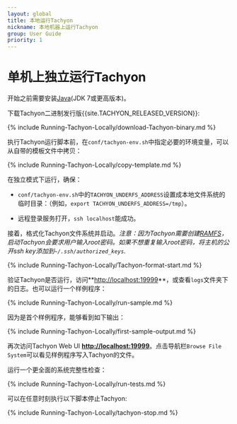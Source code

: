 ```yaml
---
layout: global
title: 本地运行Tachyon
nickname: 本地机器上运行Tachyon
group: User Guide
priority: 1
---
```


# 单机上独立运行Tachyon

开始之前需要安装[Java](Java-Setup.html)(JDK 7或更高版本)。

下载Tachyon二进制发行版{{site.TACHYON_RELEASED_VERSION}}:

{% include Running-Tachyon-Locally/download-Tachyon-binary.md %}

执行Tachyon运行脚本前，在`conf/tachyon-env.sh`中指定必要的环境变量，可以从自带的模板文件中拷贝：

{% include Running-Tachyon-Locally/copy-template.md %}

在独立模式下运行，确保：

* `conf/tachyon-env.sh`中的`TACHYON_UNDERFS_ADDRESS`设置成本地文件系统的临时目录：（例如，`export TACHYON_UNDERFS_ADDRESS=/tmp`）。

* 远程登录服务打开，`ssh localhost`能成功。

接着，格式化Tachyon文件系统并启动。*注意：因为Tachyon需要创建[RAMFS](https://www.kernel.org/doc/Documentation/filesystems/ramfs-rootfs-initramfs.txt)，启动Tachyon会要求用户输入root密码。如果不想重复输入root密码，将主机的公开ssh key添加到`~/.ssh/authorized_keys`.*

{% include Running-Tachyon-Locally/Tachyon-format-start.md %}

验证Tachyon是否运行，访问**[http://localhost:19999](http://localhost:19999)**，或查看`logs`文件夹下的日志。也可以运行一个样例程序：

{% include Running-Tachyon-Locally/run-sample.md %}

因为是首个样例程序，能够看到如下输出：

{% include Running-Tachyon-Locally/first-sample-output.md %}

再次访问Tachyon Web UI **[http://localhost:19999](http://localhost:19999)**。点击导航栏`Browse File System`可以看见样例程序写入Tachyon的文件。


运行一个更全面的系统完整性检查：

{% include Running-Tachyon-Locally/run-tests.md %}

可以在任意时刻执行以下脚本停止Tachyon:

{% include Running-Tachyon-Locally/tachyon-stop.md %}
